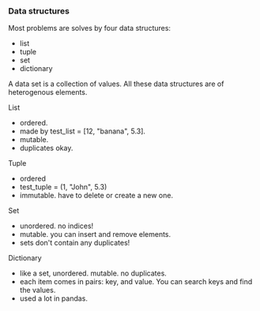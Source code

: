 ### Data structures

Most problems are solves by four data structures:
- list
- tuple
- set
- dictionary

A data set is a collection of values. All these data structures are of heterogenous elements. 

List
- ordered.
- made by test_list = [12, "banana", 5.3].
- mutable.
- duplicates okay. 

Tuple
- ordered
- test_tuple = (1, "John", 5.3)
- immutable. have to delete or create a new one.

Set
- unordered. no indices!
- mutable. you can insert and remove elements. 
- sets don't contain any duplicates!

Dictionary
- like a set, unordered. mutable. no duplicates.
- each item comes in pairs: key, and value. You can search keys and find the values.
- used a lot in pandas.